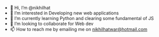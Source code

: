 - 👋 Hi, I’m @nikhilhat
- 👀 I’m interested in Developing new web applications
- 🌱 I’m currently learning Python and clearing some fundamental of JS
- 💞️ I’m looking to collaborate for Web dev
- 📫 How to reach me by emailing me on nikhilhatwar@hotmail.com

<!---
nikhilhat/nikhilhat is a ✨ special ✨ repository because its `README.md` (this file) appears on your GitHub profile.
You can click the Preview link to take a look at your changes.
--->
